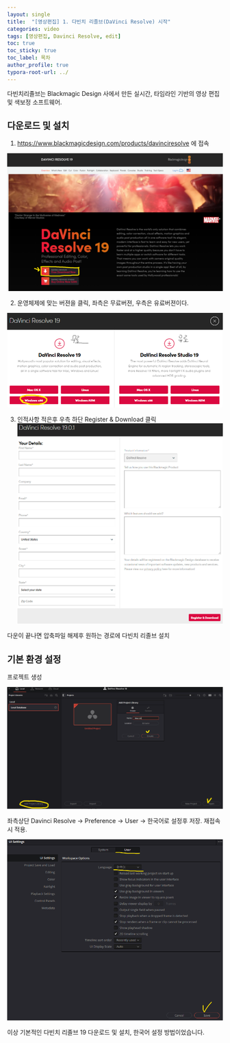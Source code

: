 ```yaml
---
layout: single
title:  "[영상편집] 1. 다빈치 리졸브(DaVinci Resolve) 시작"
categories: video
tags: [영상편집, Davinci Resolve, edit]
toc: true
toc_sticky: true
toc_label: 목차
author_profile: true
typora-root-url: ../
---
```


다빈치리졸브는 Blackmagic Design 사에서 만든 실시간, 타임라인 기반의 영상 편집 및 색보정 소프트웨어.

## 다운로드 및 설치

1. https://www.blackmagicdesign.com/products/davinciresolve 에 접속    



![DR다운1](/assets/images/2024-10-01-DR_1/DR다운1.png)

2. 운영체제에 맞는 버젼을 클릭, 좌측은 무료버젼, 우측은 유료버젼이다.  

![DR다운2](/assets/images/2024-10-01-DR_1/DR다운2.png)

3. 인적사항 적은후 우측 하단 Register & Download 클릭     
	![DR다운3](/assets/images/2024-10-01-DR_1/DR다운3.png)
	<br/>

다운이 끝나면 압축파일 해제후 원하는 경로에 다빈치 리졸브 설치



## 기본 환경 설정

프로젝트 생성

![DR시작1](/assets/images/2024-10-01-DR_1/DR시작1.png)

좌측상단 Davinci Resolve -> Preference -> User -> 한국어로 설정후 저장. 재접속시 적용.

![DR시작2](/assets/images/2024-10-01-DR_1/DR시작2.png)

이상 기본적인 다빈치 리졸브 19 다운로드 및 설치, 한국어 설정 방법이었습니다. 
